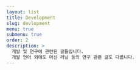 ```yaml
---
layout: list
title: Development
slug: devlopment
menu: true
submenu: true
order: 2
description: >
  개발 및 연구에 관련된 글들입니다. 
  개발 언어 외에도 머신 러닝 등의 연구 관련 글도 다룹니다.
---
```

